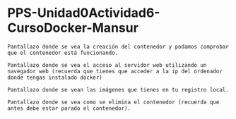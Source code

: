 # PPS-Unidad0Actividad6-CursoDocker-Mansur

    Pantallazo donde se vea la creación del contenedor y podamos comprobar que el contenedor está funcionando.
    
    Pantallazo donde se vea el acceso al servidor web utilizando un navegador web (recuerda que tienes que acceder a la ip del ordenador donde tengas instalado docker)
    
    Pantallazo donde se vean las imágenes que tienes en tu registro local.
    
    Pantallazo donde se vea como se elimina el contenedor (recuerda que antes debe estar parado el contenedor).
